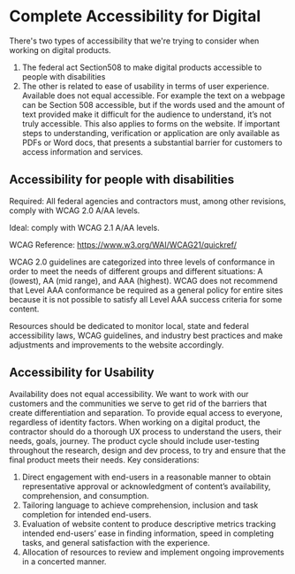 # Complete Accessibility for Digital
There's two types of accessibility that we're trying to consider when working on digital products.
1. The federal act Section508 to make digital products accessible to people with disabilities
2. The other is related to ease of usability in terms of user experience. Available does not equal accessible. For example the text on a webpage can be Section 508 accessible, but if the words used and the amount of text provided make it difficult for the audience to understand, it’s not truly accessible. This also applies to forms on the website. If important steps to understanding, verification or application are only available as PDFs or Word docs, that presents a substantial barrier for customers to access information and services. 
## Accessibility for people with disabilities
Required: All federal agencies and contractors must, among other revisions, comply with WCAG 2.0 A/AA levels.

Ideal: comply with WCAG 2.1 A/AA levels.

WCAG Reference: https://www.w3.org/WAI/WCAG21/quickref/

WCAG 2.0 guidelines are categorized into three levels of conformance in order to meet the needs of different groups and different situations: A (lowest), AA (mid range), and AAA (highest). WCAG does not recommend that Level AAA conformance be required as a general policy for entire sites because it is not possible to satisfy all Level AAA success criteria for some content.

Resources should be dedicated to monitor local, state and federal accessibility laws, WCAG guidelines, and industry best practices and make adjustments and improvements to the website accordingly.
 
## Accessibility for Usability
Availability does not equal accessibility. We want to work with our customers and the communities we serve to get rid of the barriers that create differentiation and separation. To provide equal access to everyone, regardless of identity factors.
When working on a digital product, the contractor should do a thorough UX process to understand the users, their needs, goals, journey. The product cycle should include user-testing throughout the research, design and dev process, to try and ensure that the final product meets their needs.
Key considerations:
1. Direct engagement with end-users in a reasonable manner to obtain representative approval or acknowledgment of content’s availability, comprehension, and consumption. 
2. Tailoring language to achieve comprehension, inclusion and task completion for intended end-users.
3. Evaluation of website content to produce descriptive metrics tracking intended end-users’ ease in finding information, speed in completing tasks, and general satisfaction with the experience.
4. Allocation of resources to review and implement ongoing improvements in a concerted manner.